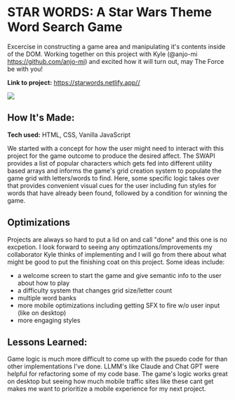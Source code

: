 # STAR WORDS: A Star Wars Theme Word Search Game
Excercise in constructing a game area and manipulating it's contents inside of the DOM. Working together on this project with Kyle (@anjo-mi https://github.com/anjo-mi) and excited how it will turn out, may The Force be with you!

**Link to project:** https://starwords.netlify.app//

![]([https://github.com/Your_Repository_Name/Your_GIF_Name.gif](https://github.com/codebymv/starwords/blob/main/previewgif.gif))

## How It's Made:

**Tech used:** HTML, CSS, Vanilla JavaScript

We started with a concept for how the user might need to interact with this project for the game outcome to produce the desired affect. The SWAPI provides a list of popular characters which gets fed into different utility based arrays and informs the game's grid creation system to populate the game grid with letters/words to find. Here, some specific logic takes over that provides convenient visual cues for the user including fun styles for words that have already been found, followed by a condition for winning the game. 

## Optimizations

Projects are always so hard to put a lid on and call "done" and this one is no excpetion. I look forward to seeing any optimzations/improvements my collaborator Kyle thinks of implementing and I will go from there about what might be good to put the finishing coat on this project. Some ideas include:

* a welcome screen to start the game and give semantic info to the user about how to play
* a difficulty system that changes grid size/letter count
* multiple word banks
* more mobile optimizations including getting SFX to fire w/o user input (like on desktop)
* more engaging styles

## Lessons Learned:

Game logic is much more difficult to come up with the psuedo code for than other implementations I've done. LLMM's like Claude and Chat GPT were helpful for refactoring some of my code base. The game's logic works great on desktop but seeing how much mobile traffic sites like these cant get makes me want to prioritize a mobile experience for my next project.


